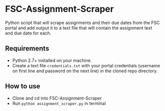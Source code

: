 # FSC-Assignment-Scraper
Python script that will scrape assignments and their due dates from the FSC portal and add output it to a text file that will contain the assignment text and due date for each.

## Requirements
  - Python 2.7+ installed on your machine.
  - Create a text file `credentials.txt` with your portal credentials (username on first line and password on the next line) in the cloned repo directory.

## How to use
  - Clone and cd into FSC-Assignment-Scraper
  - Run `python assignment_scraper.py` in terminal
